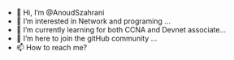 - 👋 Hi, I’m @AnoudSzahrani
- 👀 I’m interested in Network and programing  ...
- 🌱 I’m currently learning for both CCNA and Devnet associate...
- 💞️ I’m here to join the gitHub community  ...
- 📫 How to reach me?

<!---
AnoudSzahrani/AnoudSzahrani is a ✨ special ✨ repository because its `README.md` (this file) appears on your GitHub profile.
You can click the Preview link to take a look at your changes.
--->
